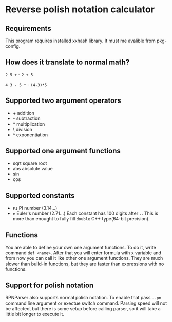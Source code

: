 # Reverse polish notation calculator

## Requirements
This program requires installed xxhash library. It must me avalible from pkg-config.

## How does it translate to normal math?

`2 5 +` - `2 + 5`

`4 3 - 5 *` - `(4-3)*5`

## Supported two argument operators
 - \+ addition
 - \- subtraction
 - \* multiplication
 - \\ division
 - ^ exponentiation
 
## Supported one argument functions
 - sqrt square root
 - abs absolute value
 - sin
 - cos

## Supported constants
 - `PI` PI number (3.14...)
 - `e` Euler's number (2.71...)
 Each constant has 100 digits after `.`. This is more than enought to fully fill `double` C++ type(64-bit precision).
 
## Functions 
You are able to define your own one argument functions. To do it, write command `def <name>`. After that you will enter formula with x variable and from now you can call it like other one argument functions. They are much slower than build-in functions, but they are faster than expressions with no functions.  
 
## Support for polish notation
RPNParser also supports normal polish notation. To enable that pass `--pn` command line argument or exectue switch command. Parsing speed will not be affected, but there is some setup before calling parser, so it will take a little bit longer to execute it. 
